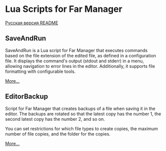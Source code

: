 # Lua Scripts for Far Manager

[Русская версия README](readme.ru.md)

## SaveAndRun

SaveAndRun is a Lua script for Far Manager that executes commands based on the file extension of the edited file, as defined in a configuration file. It displays the command's output (stdout and stderr) in a menu, allowing navigation to error lines in the editor. Additionally, it supports file formatting with configurable tools.

[More...](./SaveAndRun/)

## EditorBackup

Script for Far Manager that creates backups of a file when saving it in the editor.
The backups are rotated so that the latest copy has the number 1, the second latest copy has the number 2, and so on.

You can set restrictions for which file types to create copies, the maximum number of file copies, and the folder for the copies.

[More...](./EditorBackup/)

